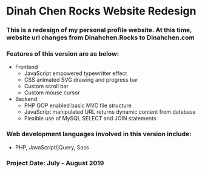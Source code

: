 # Dinah Chen Rocks Website Redesign
### This is a redesign of my personal profile website. At this time, website url changes from Dinahchen.Rocks to Dinahchen.com
### Features of this version are as below: 
- Frontend 
  - JavaScript empowered typewritter effect
  - CSS animated SVG drawing and progress bar
  - Custom scroll bar
  - Custom mouse cursor
- Backend
  - PHP OOP enabled basic MVC file structure
  - JavaScript manipulated URL returns dynamic content from database
  - Flexible use of MySQL SELECT and JOIN statements
### Web development languages involved in this version include:
- PHP, JavaScript/jQuery, Sass     
### Project Date: July - August 2019
